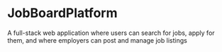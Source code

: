 # JobBoardPlatform
A full-stack web application where users can search for jobs, apply for them, and where employers can post and manage job listings
